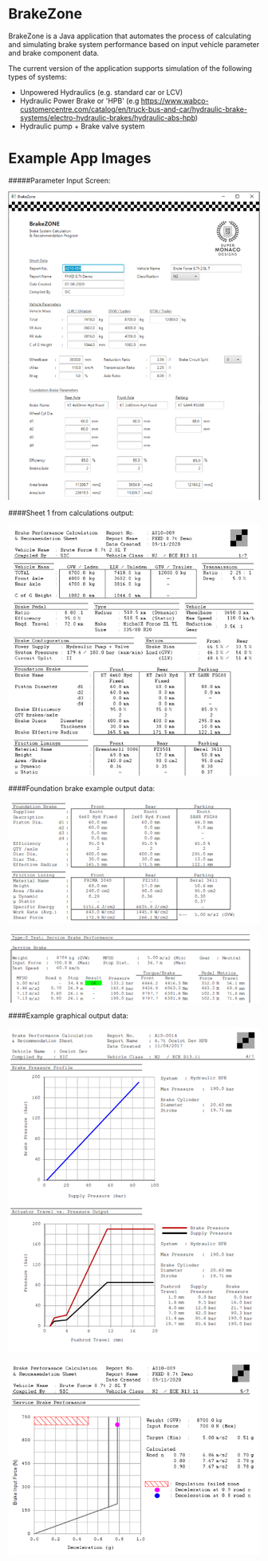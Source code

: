 # BrakeZone
BrakeZone is a Java application that automates the process of calculating and simulating brake system performance based on input vehicle parameter and brake component data.

The current version of the application supports simulation of  the following types of systems:

* Unpowered Hydraulics (e.g. standard car or LCV)
* Hydraulic Power Brake or 'HPB' (e.g https://www.wabco-customercentre.com/catalog/en/truck-bus-and-car/hydraulic-brake-systems/electro-hydraulic-brakes/hydraulic-abs-hpb)
* Hydraulic pump + Brake valve system

# Example App Images

#####Parameter Input Screen:

![screen 1](src/image/BZ.png)


####Sheet 1 from calculations output:

![screen 2](src/image/Summary.png)

####Foundation brake example output data:

![screen 3](src/image/FoundationBrake.png)

![screen 4](src/image/Type0.png)


####Example graphical output data:

![screen 5](src/image/Actuator.png)

![screen 6](src/image/ServiceBrakeGraph.png)






